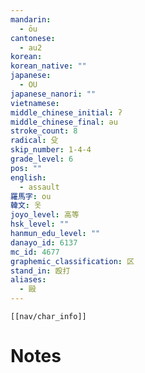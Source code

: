 ```yaml
---
mandarin:
  - ōu
cantonese:
  - au2
korean:
korean_native: ""
japanese:
  - OU
japanese_nanori: ""
vietnamese:
middle_chinese_initial: ʔ
middle_chinese_final: əu
stroke_count: 8
radical: 殳
skip_number: 1-4-4
grade_level: 6
pos: ""
english:
  - assault
羅馬字: ou
韓文: 옷
joyo_level: 高等
hsk_level: ""
hanmun_edu_level: ""
danayo_id: 6137
mc_id: 4677
graphemic_classification: 区
stand_in: 殴打
aliases:
  - 毆
---
```

```meta-bind-embed
[[nav/char_info]]
```

# Notes
